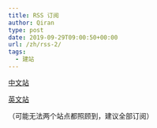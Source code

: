 ```yaml
---
title: RSS 订阅
author: Qiran
type: post
date: 2019-09-29T09:00:50+00:00
url: /zh/rss-2/
tags:
  - 建站
---
```

[中文站](/zh/index.xml)

[英文站](/en/index.xml)

（可能无法两个站点都照顾到，建议全部订阅）

